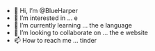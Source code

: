- 👋 Hi, I’m @BlueHarper
- 👀 I’m interested in ... e
- 🌱 I’m currently learning ... the e language
- 💞️ I’m looking to collaborate on ... the e website
- 📫 How to reach me ... tinder

<!---
BlueHarper/BlueHarper is a ✨ special ✨ repository because its `README.md` (this file) appears on your GitHub profile.
You can click the Preview link to take a look at your changes.
--->
